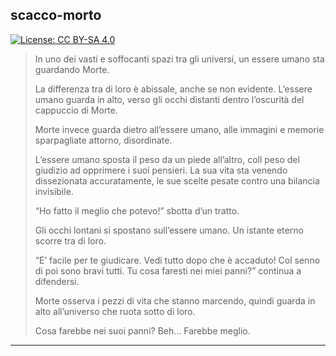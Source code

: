 scacco-morto
------------

[![License: CC BY-SA 4.0](https://licensebuttons.net/l/by-sa/4.0/80x15.png)](https://creativecommons.org/licenses/by-sa/4.0/)

> In uno dei vasti e soffocanti spazi tra gli universi, un essere umano sta guardando Morte.
>
> La differenza tra di loro è abissale, anche se non evidente. L’essere umano guarda in alto, verso gli occhi distanti dentro l’oscurità del cappuccio di Morte.
>
> Morte invece guarda dietro all’essere umano, alle immagini e memorie sparpagliate attorno, disordinate.
>
> L’essere umano sposta il peso da un piede all’altro, coll peso del giudizio ad opprimere i suoi pensieri. La sua vita sta venendo dissezionata accuratamente, le sue scelte pesate contro una bilancia invisibile.
> 
> “Ho fatto il meglio che potevo!” sbotta d’un tratto.
> 
> Gli occhi lontani si spostano sull’essere umano. Un istante eterno scorre tra di loro.
> 
> “E’ facile per te giudicare. Vedi tutto dopo che è accaduto! Col senno di poi sono bravi tutti. Tu cosa faresti nei miei panni?” continua a difendersi.
> 
> Morte osserva i pezzi di vita che stanno marcendo, quindi guarda in alto all’universo che ruota sotto di loro.
> 
> Cosa farebbe nei suoi panni? Beh… Farebbe meglio.
---